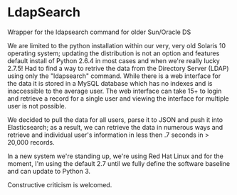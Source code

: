 # LdapSearch
Wrapper for the ldapsearch command for older Sun/Oracle DS

We are limited to the python installation within our very, very old Solaris 10 operating system; updating the distribution is not an option and features default install of Python 2.6.4 in most cases and when we're really lucky 2.7.5!  Had to find a way to retrive the data from the Directory Server (LDAP) using only the "ldapsearch" command.  While there is a web interface for the data it is stored in a MySQL database which has no indexes and is inaccessible to the average user.  The web interface can take 15+ to login and retrieve a record for a single user and viewing the interface for multiple user is not possible.

We decided to pull the data for all users, parse it to JSON and push it into Elasticsearch; as a result, we can retrieve the data in numerous ways and retrieve and individual user's information in less then .7 seconds in > 20,000 records.

In a new system we're standing up, we're using Red Hat Linux and for the moment, I'm using the default 2.7 until we fully define the software baseline and can update to Python 3.

Constructive criticism is welcomed.
